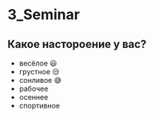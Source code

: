 # 3_Seminar

## Какое настороение у вас?
* весёлое :smiley:
* грустное :unamused:
* сонливое :sweat_smile:
* рабочее
* осеннее
* спортивное